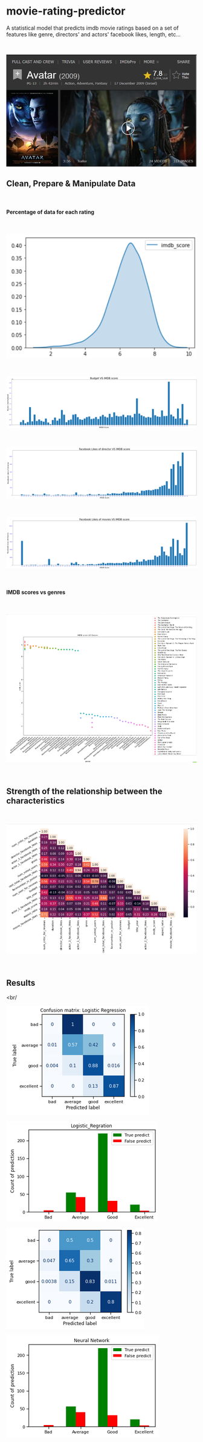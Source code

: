# movie-rating-predictor

A statistical model that predicts imdb movie ratings based on a set of features like genre, directors' and actors' facebook likes, length, etc...


<br/>

![imdb score conversion](https://github.com/noy2711/movie-rating-predictor/blob/master/images/image6.png)



## Clean, Prepare & Manipulate Data

<br/>

#### Percentage of data for each rating

<br/>

![imdb score conversion](https://github.com/noy2711/movie-rating-predictor/blob/master/images/image10.png)


<br/>

![imdb score conversion](https://github.com/noy2711/movie-rating-predictor/blob/master/images/image11.png)




<br/>


![imdb score conversion](https://github.com/noy2711/movie-rating-predictor/blob/master/images/image12.png)




<br/>


![imdb score conversion](https://github.com/noy2711/movie-rating-predictor/blob/master/images/image13.png)


<br/>

#### IMDB scores vs genres
<br/>

![imdb score conversion](https://github.com/noy2711/movie-rating-predictor/blob/master/images/image14.png)




<br/>

## Strength of the relationship between the characteristics

<br/>

![imdb score conversion](https://github.com/noy2711/movie-rating-predictor/blob/master/images/image16.png)



<br/>

## Results
<br/


![imdb score conversion](https://github.com/noy2711/movie-rating-predictor/blob/master/images/image35.png)

![imdb score conversion](https://github.com/noy2711/movie-rating-predictor/blob/master/images/image36.png)

![imdb score conversion](https://github.com/noy2711/movie-rating-predictor/blob/master/images/image39.png)

![imdb score conversion](https://github.com/noy2711/movie-rating-predictor/blob/master/images/image37.png)

